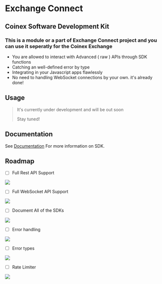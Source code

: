 # Exchange Connect

## Coinex Software Development Kit

### This is a module or a part of **Exchange Connect** project and you can use it seperatly for the Coinex Exchange

- You are allowed to interact with Advanced ( raw ) APIs through SDK functions
- Catching an well-defined error by type
- Integrating in your Javascript apps flawlessly
- No need to handling WebSocket connections by your own. it's already done!

## Usage

> It's currently under development and will be out soon
> 
> Stay tuned!

## Documentation

See [Documentation](https://exchange-connect.github.io/Coinex/) For more information on SDK.

## Roadmap

- [ ] Full Rest API Support

![](https://us-central1-progress-markdown.cloudfunctions.net/progress/100)

- [ ] Full WebSocket API Support

![](https://us-central1-progress-markdown.cloudfunctions.net/progress/50)

- [ ] Document All of the SDKs

![](https://us-central1-progress-markdown.cloudfunctions.net/progress/80)

- [ ] Error handling

![](https://us-central1-progress-markdown.cloudfunctions.net/progress/0)

- [ ] Error types

![](https://us-central1-progress-markdown.cloudfunctions.net/progress/0)

- [ ] Rate Limiter

![](https://us-central1-progress-markdown.cloudfunctions.net/progress/0)


